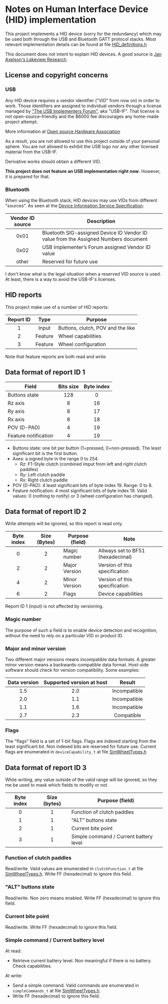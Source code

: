 # Notes on Human Interface Device (HID) implementation

This project implements a HID device (sorry for the redundancy) which may be used both through the USB and Bluetooth GATT protocol stacks. Most relevant implementation details can be found at file [HID_definitions.h](../../src/include/HID_definitions.h)

This document does not intent to explain HID devices. A good source is [Jan Axelson's Lakeview Research](http://www.janaxelson.com/hidpage.htm).

## License and copyright concerns

### USB

Any HID device requires a vendor identifier ("VID" from now on) in order to work. Those identifiers are assigned to individual vendors through a license managed by ["The USB Implementers Forum"](https://www.usb.org/about), aka "USB-IF". That license is not open-source-friendly and the $6000 fee discourages any home-made project attempt.

More information at [Open source Hardware Association](https://www.oshwa.org/faq/#usb-vendor-id)

As a result, you are not allowed to use this project outside of your personal sphere. You are not allowed to exhibit the USB logo nor any other licensed material from the USB-IF.

Derivative works should obtain a different VID.

**This project does not feature an USB implementation right now**. However, it is prepared for that.

### Bluetooth

When using the Bluetooth stack, HID devices may use VIDs from different "sources". As seen at the [Device Information Service Specification](https://www.bluetooth.org/docman/handlers/downloaddoc.ashx?doc_id=244369):

| Vendor ID source | Description                                                                         |
| :--------------: | ----------------------------------------------------------------------------------- |
|       0x01       | Bluetooth SIG-assigned Device ID Vendor ID value from the Assigned Numbers document |
|       0x02       | USB Implementer’s Forum assigned Vendor ID value                                    |
|      other       | Reserved for future use                                                             |

I don't know what is the legal situation when a reserved VID source is used. At least, there is a way to avoid the USB-IF's licenses.

## HID reports

This project make use of a number of HID reports:

| Report ID |  Type   | Purpose                           |
| :-------: | :-----: | --------------------------------- |
|     1     |  Input  | Buttons, clutch, POV and the like |
|     2     | Feature | Wheel capabilities                |
|     3     | Feature | Wheel configuration               |

Note that feature reports are both read and write.

## Data format of report ID 1

| Field                | Bits size | Byte index |
| -------------------- | :-------: | :--------: |
| Buttons state        |    128    |     0      |
| Rz axis              |     8     |     16     |
| Ry axis              |     8     |     17     |
| Rx axis              |     8     |     18     |
| POV (D-PAD)          |     4     |     19     |
| Feature notification |     4     |     19     |

- Buttons state: one bit per button (1=pressed, 0=non-pressed). The least significant bit is the first button.
- Axes: a signed byte in the range 0 to 254.
  - Rz: F1-Style clutch (combined imput from left and right clutch paddles)
  - Ry: Left clutch paddle
  - Rx: Right clutch paddle
- POV (D-PAD): 4 least significant bits of byte index 19. Range: 0 to 8.
- Feature notification: 4 most significant bits of byte index 19. Valid values: 0 (nothing to notify) or 3 (wheel configuration has changed).

## Data format of report ID 2

Write attempts will be ignored, so this report is read only.

| Byte index | Size (Bytes) | Purpose (field) | Note                              |
| :--------: | :----------: | --------------- | --------------------------------- |
|     0      |      2       | Magic number    | Allways set to BF51 (hexadecimal) |
|     2      |      2       | Major Version   | Version of this specification     |
|     4      |      2       | Minor Version   | Version of this specification     |
|     6      |      2       | Flags           | Device capabilities               |

Report ID 1 (input) is not affected by versioning.

### Magic number

The purpose of such a field is to enable device detection and recognition, without the need to rely on a particular VID or product ID.

### Major and minor version

Two different major versions means incompatible data formats. A greater minor version means a backwards-compatible data format.
Host-side software should check for version compatibility. Some examples:

| Data version | Supported version at host |    Result    |
| :----------: | :-----------------------: | :----------: |
|     1.5      |            2.0            | Incompatible |
|     2.0      |            1.1            | Incompatible |
|     1.1      |            1.6            | Incompatible |
|     2.7      |            2.3            |  Compatible  |

### Flags

The "flags" field is a set of 1-bit flags. Flags are indexed starting from the least significant bit. Non indexed bits are reserved for future use. Current flags are enumerated in `deviceCapability_t` at file [SimWheelTypes.h][def]

## Data format of report ID 3

While writing, any value outside of the valid range will be ignored, so they me be used to mask which fields to modify or not.

| Byte index | Size (bytes) | Purpose (field)                        |
| :--------: | :----------: | -------------------------------------- |
|     0      |      1       | Function of clutch paddles             |
|     1      |      1       | "ALT" buttons state                    |
|     2      |      1       | Current bite point                     |
|     3      |      1       | Simple command / Current battery level |

### Function of clutch paddles

Read/write.
Valid values are enumerated in `clutchFunction_t` at file [SimWheelTypes.h][def].
Write FF (hexadecimal) to ignore this field.

### "ALT" buttons state

Read/write.
Non zero means enabled.
Write FF (hexadecimal) to ignore this field.

### Current bite point

Read/write.
Write FF (hexadecimal) to ignore this field.

### Simple command / Current battery level

At read:

- Retrieve current battery level. Non meaningful if there is no battery. Check capabilities.

At write:

- Send a simple command. Valid commands are enumerated in `simpleCommands_t` at file [SimWheelTypes.h][def].
- Write FF (hexadecimal) to ignore this field.

[def]: ../../src/include/SimWheelTypes.h
